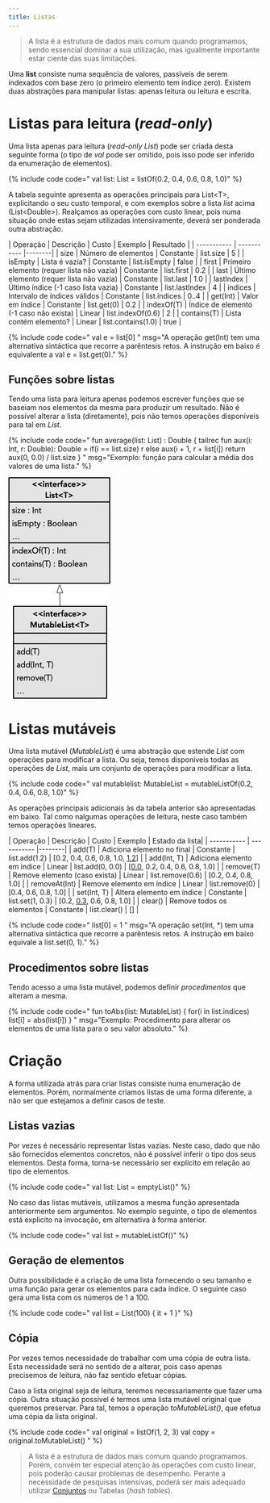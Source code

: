 ```yaml
---
title: Listas
---
```


> A lista é a estrutura de dados mais comum quando programamos, sendo essencial dominar a sua utilização, mas igualmente importante estar ciente das suas limitações.

Uma **list** consiste numa sequência de valores, passíveis de serem indexados com base zero (o primeiro elemento tem índice zero). Existem duas abstrações para manipular listas: apenas leitura ou leitura e escrita.


# Listas para leitura (*read-only*)

Uma lista apenas para leitura (*read-only List*) pode ser criada desta seguinte forma (o tipo de *val* pode ser omitido, pois isso pode ser inferido da enumeração de elementos).

{% include code code="
val list: List<Double> = listOf(0.2, 0.4, 0.6, 0.8, 1.0)"
%}

A tabela seguinte apresenta as operações principais para List\<T\>, explicitando o seu custo temporal, e com exemplos sobre a lista *list* acima (List\<Double\>). Realçamos as operações com custo linear, pois numa situação onde estas sejam utilizadas intensivamente, deverá ser ponderada outra abstração.

| Operação | Descrição | Custo | Exemplo | Resultado |
| ----------- | ----------- |--------|
| size | Número de elementos | Constante | list.size | 5 |
| isEmpty  | Lista é vazia? | Constante | list.isEmpty | false |
| first | Primeiro elemento (requer lista não vazia) | Constante | list.first | 0.2 |
| last | Último elemento (requer lista não vazia) | Constante | list.last | 1.0 |
| lastIndex | Último índice (-1 caso lista vazia) | Constante | list.lastIndex | 4 |
| indices | Intervalo de índices válidos | Constante | list.indices | 0..4 |
| get(Int) | Valor em índice | Constante | list.get(0) | 0.2 |
| indexOf(T) | Índice de elemento (-1 caso não exista) | Linear | list.indexOf(0.6) | 2 |
| contains(T) | Lista contém elemento? | Linear | list.contains(1.0) | true |


{% include code code="
val e = list[0]
"
msg="A operação get(Int) tem uma alternativa sintáctica que recorre a parêntesis retos. A instrução em baixo é equivalente a val e = list.get(0)."
%}

## Funções sobre listas
Tendo uma lista para leitura apenas podemos escrever funções que se baseiam nos elementos da mesma para produzir um resultado. Não é possível alterar a lista (diretamente), pois não temos operações disponíveis para tal em *List*.

{% include code code="
fun average(list: List<Double>) : Double {
    tailrec fun aux(i: Int, r: Double): Double =
        if(i == list.size) r
        else aux(i + 1, r + list[i])
    return aux(0, 0.0) / list.size
}
"
msg="Exemplo: função para calcular a média dos valores de uma lista."
%}


![](UML-List.png)

# Listas mutáveis

Uma lista mutável (*MutableList*) é uma abstração que estende *List* com operações para modificar a lista. Ou seja, temos disponíveis todas as operações de *List*, mais um conjunto de operações para modificar a lista.

{% include code code="
val mutablelist: MutableList<Double> = mutableListOf(0.2, 0.4, 0.6, 0.8, 1.0)"
%}

As operações principais adicionais às da tabela anterior são apresentadas em baixo. Tal como nalgumas operações de leitura, neste caso também temos operações lineares.

| Operação       | Descrição      | Custo | Exemplo | Estado da lista|
| ----------- | ----------- |--------|
| add(T) | Adiciona elemento no final | Constante | list.add(1.2) | [0.2, 0.4, 0.6, 0.8, 1.0, <u>1.2</u>] |
| add(Int, T)  | Adiciona elemento em índice | Linear | list.add(0, 0.0) | [<u>0.0</u>, 0.2, 0.4, 0.6, 0.8, 1.0] |
| remove(T) | Remove elemento (caso exista) | Linear | list.remove(0.6) | [0.2, 0.4, 0.8, 1.0] |
| removeAt(Int) | Remove elemento em índice | Linear | list.remove(0) | [0.4, 0.6, 0.8, 1.0] |
| set(Int, T) | Altera elemento em índice | Constante | list.set(1, 0.3) | [0.2, <u>0.3</u>, 0.6, 0.8, 1.0] |
| clear() | Remove todos os elementos | Constante | list.clear() | [] |



{% include code code="
list[0] = 1
"
msg="A operação set(Int, *) tem uma alternativa sintáctica que recorre a parêntesis retos. A instrução em baixo equivale a list.set(0, 1)."
%}


## Procedimentos sobre listas

Tendo acesso a uma lista mutável, podemos definir *procedimentos* que alteram a mesma.

{% include code code="
fun toAbs(list: MutableList<Double>) {
   for(i in list.indices)
       list[i] = abs(list[i])
}
"
msg="Exemplo: Procedimento para alterar os elementos de uma lista para o seu valor absoluto."
%}

# Criação

A forma utilizada atrás para criar listas consiste numa enumeração de elementos. Porém, normalmente criamos listas de uma forma diferente, a não ser que estejamos a definir casos de teste.

## Listas vazias

Por vezes é necessário representar listas vazias. Neste caso, dado que não são fornecidos elementos concretos, não é possível inferir o tipo dos seus elementos. Desta forma, torna-se necessário ser explícito em relação ao tipo de elementos.

{% include code code="
val list: List<Int> = emptyList()"
%}

No caso das listas mutáveis, utilizamos a mesma função apresentada anteriormente sem argumentos. No exemplo seguinte, o tipo de elementos está explicito na invocação, em alternativa à forma anterior.

{% include code code="
val list = mutableListOf<Int>()"
%}


## Geração de elementos
Outra possibilidade é a criação de uma lista fornecendo o seu tamanho e uma função para gerar os elementos para cada índice. O seguinte caso gera uma lista com os números de 1 a 100.

{% include code code="
val list = List(100) { it + 1 }"
%}

## Cópia
Por vezes temos necessidade de trabalhar com uma cópia de outra lista. Esta necessidade será no sentido de a alterar, pois caso apenas precisemos de leitura, não faz sentido efetuar cópias.

Caso a lista original seja de leitura, teremos necessariamente que fazer uma cópia. Outra situação possível é termos uma lista mutável original que queremos preservar.
Para tal, temos a operação *toMutableList()*, que efetua uma cópia da lista original.

{% include code code="
val original = listOf(1, 2, 3)
val copy = original.toMutableList()
"
%}


> A lista é a estrutura de dados mais comum quando programamos. Porém, convém ter especial atenção às operações com custo linear, pois poderão causar problemas de desempenho. Perante a necessidade de pesquisas intensivas, poderá ser mais adequado utilizar [Conjuntos](conjuntos) ou Tabelas (*hash tables*).
